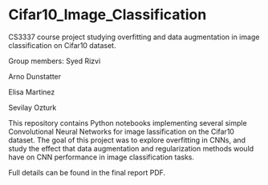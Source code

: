 # Cifar10_Image_Classification
CS3337 course project studying overfitting and data augmentation in image classification on Cifar10 dataset.

Group members:
Syed Rizvi

Arno Dunstatter

Elisa Martinez

Sevilay Ozturk



This repository contains Python notebooks implementing several simple Convolutional Neural Networks for image 
lassification on the Cifar10 dataset. The goal of this project was to explore overfitting in CNNs, and study
the effect that data augmentation and regularization methods would have on CNN performance in image
classification tasks.

Full details can be found in the final report PDF.

